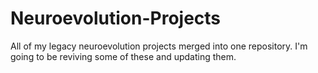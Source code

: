 # Neuroevolution-Projects
All of my legacy neuroevolution projects merged into one repository. I'm going to be reviving some of these and updating them.
